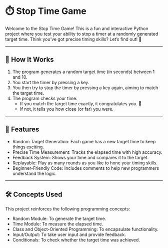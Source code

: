 # ⏱️ Stop Time Game
Welcome to the Stop Time Game! This is a fun and interactive Python project where you test your ability to stop a timer at a randomly generated target time. Think you’ve got precise timing skills? Let’s find out! 🚀

---

## 📜 How It Works
1. The program generates a random target time (in seconds) between 1 and 10.
2. You start the timer by pressing a key.
3. You then try to stop the timer by pressing a key again, aiming to match the target time.
4. The program checks your time:
   - If you match the target time exactly, it congratulates you. 🎉
   - If not, it tells you how close (or far) you were.

---

## 🚀 Features
- Random Target Generation: Each game has a new target time to keep things exciting.
- Precise Time Measurement: Tracks the elapsed time with high accuracy.
- Feedback System: Shows your time and compares it to the target.
- Replayable: Play as many rounds as you like to hone your timing skills.
- Beginner-Friendly Code: Includes comments to help new programmers understand the logic.

---

## 🛠️ Concepts Used
This project reinforces the following programming concepts:

- Random Module: To generate the target time.
- Time Module: To measure the elapsed time.
- Class and Object-Oriented Programming: To encapsulate functionality.
- Input/Output: To take user input and provide feedback.
- Conditionals: To check whether the target time was achieved.
